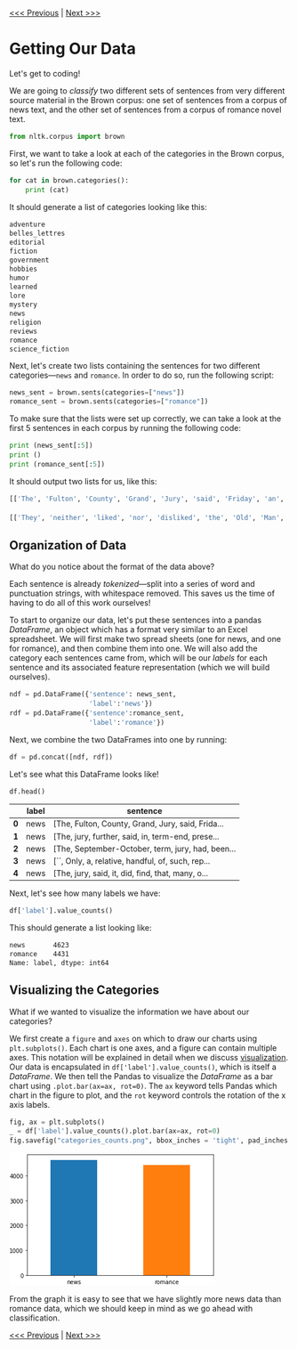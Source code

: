 [<<< Previous](03-classification.md) | [Next >>>](05-features.md)

# Getting Our Data

Let's get to coding!

We are going to *classify* two different sets of sentences from very different source material in the Brown corpus: one set of sentences from a corpus of news text, and the other set of sentences from a corpus of romance novel text.

```python
from nltk.corpus import brown
```

First, we want to take a look at each of the categories in the Brown corpus, so let's run the following code:

```python
for cat in brown.categories():
    print (cat)
```

It should generate a list of categories looking like this:

```
adventure
belles_lettres
editorial
fiction
government
hobbies
humor
learned
lore
mystery
news
religion
reviews
romance
science_fiction
```

Next, let's create two lists containing the sentences for two different categories—`news` and `romance`. In order to do so, run the following script:

```python
news_sent = brown.sents(categories=["news"])
romance_sent = brown.sents(categories=["romance"])
```

To make sure that the lists were set up correctly, we can take a look at the first 5 sentences in each corpus by running the following code:

```python
print (news_sent[:5])
print ()
print (romance_sent[:5])
```

It should output two lists for us, like this:

```python
[['The', 'Fulton', 'County', 'Grand', 'Jury', 'said', 'Friday', 'an', 'investigation', 'of', "Atlanta's", 'recent', 'primary', 'election', 'produced', '``', 'no', 'evidence', "''", 'that', 'any', 'irregularities', 'took', 'place', '.'], ['The', 'jury', 'further', 'said', 'in', 'term-end', 'presentments', 'that', 'the', 'City', 'Executive', 'Committee', ',', 'which', 'had', 'over-all', 'charge', 'of', 'the', 'election', ',', '``', 'deserves', 'the', 'praise', 'and', 'thanks', 'of', 'the', 'City', 'of', 'Atlanta', "''", 'for', 'the', 'manner', 'in', 'which', 'the', 'election', 'was', 'conducted', '.'], ['The', 'September-October', 'term', 'jury', 'had', 'been', 'charged', 'by', 'Fulton', 'Superior', 'Court', 'Judge', 'Durwood', 'Pye', 'to', 'investigate', 'reports', 'of', 'possible', '``', 'irregularities', "''", 'in', 'the', 'hard-fought', 'primary', 'which', 'was', 'won', 'by', 'Mayor-nominate', 'Ivan', 'Allen', 'Jr.', '.'], ['``', 'Only', 'a', 'relative', 'handful', 'of', 'such', 'reports', 'was', 'received', "''", ',', 'the', 'jury', 'said', ',', '``', 'considering', 'the', 'widespread', 'interest', 'in', 'the', 'election', ',', 'the', 'number', 'of', 'voters', 'and', 'the', 'size', 'of', 'this', 'city', "''", '.'], ['The', 'jury', 'said', 'it', 'did', 'find', 'that', 'many', 'of', "Georgia's", 'registration', 'and', 'election', 'laws', '``', 'are', 'outmoded', 'or', 'inadequate', 'and', 'often', 'ambiguous', "''", '.']]

[['They', 'neither', 'liked', 'nor', 'disliked', 'the', 'Old', 'Man', '.'], ['To', 'them', 'he', 'could', 'have', 'been', 'the', 'broken', 'bell', 'in', 'the', 'church', 'tower', 'which', 'rang', 'before', 'and', 'after', 'Mass', ',', 'and', 'at', 'noon', ',', 'and', 'at', 'six', 'each', 'evening', '--', 'its', 'tone', ',', 'repetitive', ',', 'monotonous', ',', 'never', 'breaking', 'the', 'boredom', 'of', 'the', 'streets', '.'], ['The', 'Old', 'Man', 'was', 'unimportant', '.'], ['Yet', 'if', 'he', 'were', 'not', 'there', ',', 'they', 'would', 'have', 'missed', 'him', ',', 'as', 'they', 'would', 'have', 'missed', 'the', 'sounds', 'of', 'bees', 'buzzing', 'against', 'the', 'screen', 'door', 'in', 'early', 'June', ';', ';'], ['or', 'the', 'smell', 'of', 'thick', 'tomato', 'paste', '--', 'the', 'ripe', 'smell', 'that', 'was', 'both', 'sweet', 'and', 'sour', '--', 'rising', 'up', 'from', 'aluminum', 'trays', 'wrapped', 'in', 'fly-dotted', 'cheesecloth', '.']]
```

## Organization of Data

What do you notice about the format of the data above?

Each sentence is already *tokenized*—split into a series of word and punctuation strings, with whitespace removed. This saves us the time of having to do all of this work ourselves!

To start to organize our data, let's put these sentences into a pandas *DataFrame*, an object which has a format very similar to an Excel spreadsheet.  We will first make two spread sheets (one for news, and one for romance), and then combine them into one.  We will also add the category each sentences came from, which will be our *labels* for each sentence and its associated feature representation (which we will build ourselves).

```python
ndf = pd.DataFrame({'sentence': news_sent,
                    'label':'news'})
rdf = pd.DataFrame({'sentence':romance_sent,
                    'label':'romance'})
```

Next, we combine the two DataFrames into one by running:

```python
df = pd.concat([ndf, rdf])
```

Let's see what this DataFrame looks like!

```python
df.head()
```

|       | label  | sentence
| ---   | ---    | ---
| **0** | news   | [The, Fulton, County, Grand, Jury, said, Frida...
| **1** | news   | [The, jury, further, said, in, term-end, prese...
| **2** | news   | [The, September-October, term, jury, had, been...
| **3** | news   | [``, Only, a, relative, handful, of, such, rep...
| **4** | news   | [The, jury, said, it, did, find, that, many, o...

Next, let's see how many labels we have:

```python
df['label'].value_counts()
```

This should generate a list looking like:

```
news       4623
romance    4431
Name: label, dtype: int64
```

## Visualizing the Categories

What if we wanted to visualize the information we have about our categories?

We first create a `figure` and `axes` on which to draw our charts using `plt.subplots()`. Each chart is one axes, and a figure can contain multiple axes. This notation will be explained in detail when we discuss [visualization](visualize.md). Our data is encapsulated in `df['label'].value_counts()`, which is itself a *DataFrame*. We then tell the Pandas to visualize the *DataFrame* as a bar chart using `.plot.bar(ax=ax, rot=0)`. The `ax` keyword tells Pandas which chart in the figure to plot, and the `rot` keyword controls the rotation of the x axis labels.

```python
fig, ax = plt.subplots()
_ = df['label'].value_counts().plot.bar(ax=ax, rot=0)
fig.savefig("categories_counts.png", bbox_inches = 'tight', pad_inches = 0)
```

![bar graph showing number of news articles vs number of romance articles. The heights are about equal but slightly more romance articles than news articles](images/categories_counts.png)

From the graph it is easy to see that we have slightly more news data than romance data, which we should keep in mind as we go ahead with classification.

[<<< Previous](03-classification.md) | [Next >>>](05-features.md)
